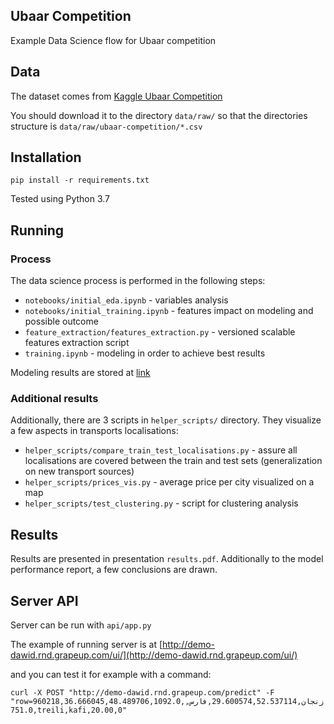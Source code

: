 ## Ubaar Competition
Example Data Science flow for Ubaar competition


## Data 
The dataset comes from [Kaggle Ubaar Competition](https://www.kaggle.com/c/ubaar-competition)

You should download it to the directory `data/raw/` so that the directories 
structure is `data/raw/ubaar-competition/*.csv`

## Installation

`pip install -r requirements.txt`

Tested using Python 3.7

## Running

### Process
The data science process is performed in the following steps:

- `notebooks/initial_eda.ipynb` - variables analysis
- `notebooks/initial_training.ipynb` - features impact on modeling and possible outcome
- `feature_extraction/features_extraction.py` - versioned scalable features extraction script
- `training.ipynb` - modeling in order to achieve best results

Modeling results are stored at [link](http://ubaar-competition-mlflow-284138417.eu-central-1.elb.amazonaws.com/)

### Additional results

Additionally, there are 3 scripts in `helper_scripts/` directory. They visualize a few aspects in
transports localisations:
- `helper_scripts/compare_train_test_localisations.py` - assure all localisations are covered 
between the train and test sets (generalization on new transport sources)
- `helper_scripts/prices_vis.py` - average price per city visualized on a map
- `helper_scripts/test_clustering.py` - script for clustering analysis


## Results

Results are presented in presentation `results.pdf`. Additionally to the model performance report,
a few conclusions are drawn.


## Server API

Server can be run with `api/app.py`

The example of running server is at [http://demo-dawid.rnd.grapeup.com/ui/](http://demo-dawid.rnd.grapeup.com/ui/)

and you can test it for example with a command:

`curl -X POST "http://demo-dawid.rnd.grapeup.com/predict" -F "row=960218,36.666045,48.489706,زنجان,29.600574,52.537114,فارس,1092.0,751.0,treili,kafi,20.00,0"`